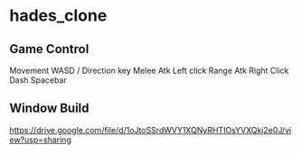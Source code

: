 # hades_clone

## Game Control

Movement        WASD / Direction key
Melee Atk       Left click
Range Atk       Right Click
Dash            Spacebar

## Window Build

https://drive.google.com/file/d/1oJtoSSrdWVY1XQNyRHTIOsYVXQkj2e0J/view?usp=sharing
